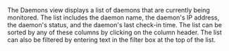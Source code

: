 The Daemons view displays a list of daemons that are currently being monitored. The list includes the daemon name, the daemon's IP address, the daemon's status, and the daemon's last check-in time. The list can be sorted by any of these columns by clicking on the column header. The list can also be filtered by entering text in the filter box at the top of the list.
